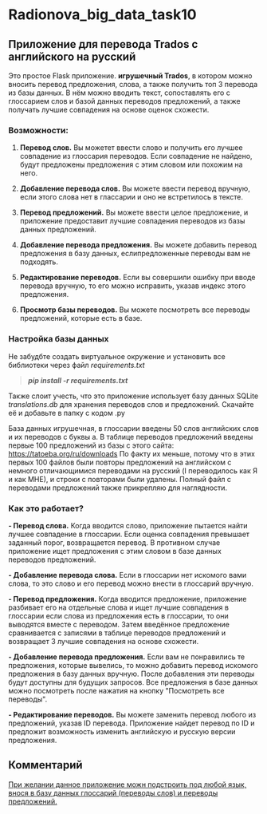 # Radionova_big_data_task10

## Приложение для перевода Trados с английского на русский
Это простое Flask приложение. **игрушечный Trados**, в котором можно вносить перевод предложения, слова, а также получить топ 3 перевода из базы данных. В нём можно вводить текст, сопоставлять его с глоссарием слов и базой данных переводов предложений, а также получать лучшие совпадения на основе оценок схожести.

### Возможности: 
1. **Перевод слов.** Вы можетет ввести слово и получить его лучшее совпадение из глоссария переводов. Если совпадение не найдено, будут предложены предложения с этим словом или похожим на него.

2. **Добавление перевода слов.** Вы можете ввести перевод вручную, если этого слова нет в глассарии и оно не встретилось в тексте.

3. **Перевод предложений.** Вы можете ввести целое предложение, и приложение предоставит лучшие совпадения переводов из базы данных предложений.

4. **Добавление перевода предложения.** Вы можете добавить перевод предложения в базу данных, еслипредложенные переводы вам не подходять.

5. **Редактирование переводов.** Если вы совершили ошибку при вводе перевода вручную, то его можно исправить, указав индекс этого предложения.

6. **Просмотр базы переводов.** Вы можете посмотреть все переводы предложений, которые есть в базе.


### Настройка базы данных
Не забудбте создать виртуальное окружение и установить все библиотеки через файл *requirements.txt*
>***pip install -r requirements.txt***

Также слоит учесть, что это приложение использует базу данных SQLite *translations.db* для хранения переводов слов и предложений. Скачайте её и добавьте в папку с кодом .py

База данных игрушечная, в глоссарии введены 50 слов английских слов и их переводов с буквы а. 
В таблице переводов предложений введены первые 100 предложений из базы с этого сайта: https://tatoeba.org/ru/downloads
По факту их меньше, потому что в этих первых 100 файлов были повторы предложений на английском с немного отличающимися переводами на русский (I переводилось как Я и как МНЕ), и строки с повторами были удалены.
Полный файл с переводами предложений также прикрепляю для наглядности.


### Как это работает?
**- Перевод слова.** Когда вводится слово, приложение пытается найти лучшее совпадение в глоссарии. Если оценка совпадения превышает заданный порог, возвращается перевод. В противном случае приложение ищет  предложения с этим словом в базе данных переводов предложений.

**- Добавление перевода слова.** Если в глоссарии нет искомого вами слова, то это слово и его перевод можно внести в глоссарий вручную.

**- Перевод предложения.** Когда вводится предложение, приложение разбивает его на отдельные слова и ищет лучшие совпадения в глоссарии если слова из предложения есть в глоссарии, то они выводятся вместе с переводом. Затем введённое предложение сравнивается с записями в таблице переводов предложений и возвращает 3 лучшие совпадения на основе схожести.

**- Добавление перевода предложения.** Если вам не понравились те предложения, которые вывелись, то можно добавить перевод искомого предложения в базу данных вручную. После добавления эти переводы будут доступны для будущих запросов. Все предложения в базе данных можно посмотреть после нажатия на кнопку "Посмотреть все переводы".

**- Редактирование переводов.** Вы можете заменить перевод любого из предложений, указав ID перевода. Приложение найдет перевод по ID и предложит возможность изменить английскую и русскую версии предложения.


## Комментарий
<ins>При желании данное приложение можн подстроить под любой язык, внося в базу данных глоссарий (переводы слов) и переводы предложений.</ins>
